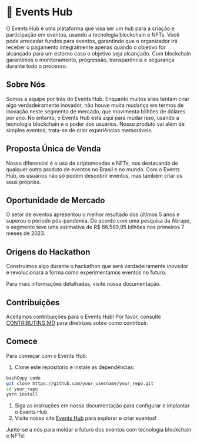 # **🚀 Events Hub**

O Events Hub é uma plataforma que visa ser um hub para a criação e participação em eventos, usando a tecnologia blockchain e NFTs. Você pode arrecadar fundos para eventos, garantindo que o organizador irá receber o pagamento integralmente apenas quando o objetivo for alcançado para um estorno caso o objetivo seja alcançado. Com blockchain garantimos o monitoramento, progressão, transparência e segurança durante todo o processo.

## **Sobre Nós**

Somos a equipe por trás do Events Hub. Enquanto muitos sites tentam criar algo verdadeiramente inovador, não houve muita mudança em termos de inovação neste segmento de mercado, que movimenta bilhões de dólares por ano. No entanto, o Events Hub está aqui para mudar isso, usando a tecnologia blockchain e o poder dos usuários. Nosso produto vai além de simples eventos; trata-se de criar experiências memoráveis.

## **Proposta Única de Venda**

Nosso diferencial é o uso de criptomoedas e NFTs, nos destacando de qualquer outro produto de eventos no Brasil e no mundo. Com o Events Hub, os usuários não só podem descobrir eventos, mas também criar os seus próprios.

## **Oportunidade de Mercado**

O setor de eventos apresentou o melhor resultado dos últimos 5 anos e superou o período pós-pandemia. De acordo com uma pesquisa da Abrape, o segmento teve uma estimativa de R$ 66.589,95 bilhões nos primeiros 7 meses de 2023.

## **Origens do Hackathon**

Construímos algo durante o hackathon que será verdadeiramente inovador e revolucionará a forma como experimentamos eventos no futuro.

Para mais informações detalhadas, visite nossa documentação.

## **Contribuições**

Aceitamos contribuições para o Events Hub! Por favor, consulte [CONTRIBUTING.MD](https://chat.openai.com/c/link_para_contribuicoes.md) para diretrizes sobre como contribuir.

## **Comece**

Para começar com o Events Hub:

1. Clone este repositório e instale as dependências:

```bash
bashCopy code
git clone https://github.com/your_username/your_repo.git
cd your_repo
yarn install

```

1. Siga as instruções em nossa documentação para configurar e implantar o Events Hub.
2. Visite nosso site [Events Hub](https://eventshub.io/) para explorar e criar eventos!

Junte-se a nós para moldar o futuro dos eventos com tecnologia blockchain e NFTs!
